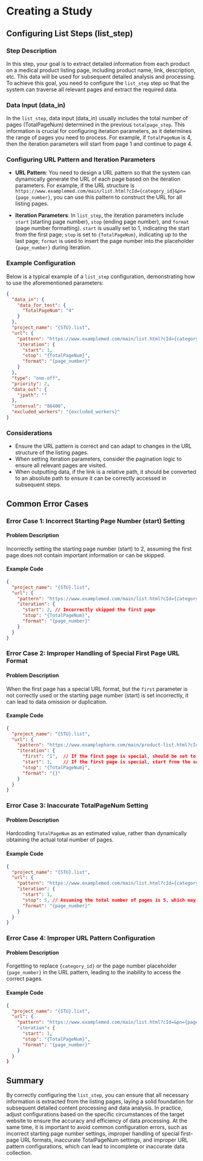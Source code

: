 # Creating a Study

## Configuring List Steps (list_step)

### Step Description
In this step, your goal is to extract detailed information from each product on a medical product listing page, including product name, link, description, etc. This data will be used for subsequent detailed analysis and processing. To achieve this goal, you need to configure the `list_step` step so that the system can traverse all relevant pages and extract the required data.

### Data Input (data_in)
In the `list_step`, data input (data_in) usually includes the total number of pages (TotalPageNum) determined in the previous `totalpage_step`. This information is crucial for configuring iteration parameters, as it determines the range of pages you need to process. For example, if `TotalPageNum` is 4, then the iteration parameters will start from page 1 and continue to page 4.

### Configuring URL Pattern and Iteration Parameters
- **URL Pattern**: You need to design a URL pattern so that the system can dynamically generate the URL of each page based on the iteration parameters. For example, if the URL structure is `https://www.examplemed.com/main/list.html?cId={category_id}&pn={page_number}`, you can use this pattern to construct the URL for all listing pages.

- **Iteration Parameters**: In `list_step`, the iteration parameters include `start` (starting page number), `stop` (ending page number), and `format` (page number formatting). `start` is usually set to 1, indicating the start from the first page; `stop` is set to `{TotalPageNum}`, indicating up to the last page; `format` is used to insert the page number into the placeholder `{page_number}` during iteration.

### Example Configuration
Below is a typical example of a `list_step` configuration, demonstrating how to use the aforementioned parameters:

```json
{
  "data_in": {
    "data_for_test": {
      "TotalPageNum": "4"
    }
  },
  "project_name": "{STU}.list",
  "url": {
    "pattern": "https://www.examplemed.com/main/list.html?cId={category_id}&pn={page_number}",
    "iteration": {
      "start": 1,
      "stop": "{TotalPageNum}",
      "format": "{page_number}"
    }
  },
  "type": "one-off",
  "priority": 2,
  "data_out": {
    "jpath": ""
  },
  "interval": "86400",
  "excluded_workers": "{excluded_workers}"
}
```

### Considerations
- Ensure the URL pattern is correct and can adapt to changes in the URL structure of the listing pages.
- When setting iteration parameters, consider the pagination logic to ensure all relevant pages are visited.
- When outputting data, if the link is a relative path, it should be converted to an absolute path to ensure it can be correctly accessed in subsequent steps.


## Common Error Cases
### Error Case 1: Incorrect Starting Page Number (start) Setting
#### Problem Description
Incorrectly setting the starting page number (start) to 2, assuming the first page does not contain important information or can be skipped.

#### Example Code
```json
{
  "project_name": "{STU}.list",
  "url": {
    "pattern": "https://www.examplemed.com/main/list.html?cId={category_id}&pn={page_number}",
    "iteration": {
      "start": 2, // Incorrectly skipped the first page
      "stop": "{TotalPageNum}",
      "format": "{page_number}"
    }
  }
}
```

### Error Case 2: Improper Handling of Special First Page URL Format
#### Problem Description
When the first page has a special URL format, but the `first` parameter is not correctly used or the starting page number (start) is set incorrectly, it can lead to data omission or duplication.

#### Example Code
```json
{
  "project_name": "{STU}.list",
  "url": {
    "pattern": "https://www.examplepharm.com/main/product-list.html?cId={category_id}&pn=(*).html",
    "iteration": {
      "first": "1",  // If the first page is special, should be set to actual conditions
      "start": 1,    // If the first page is special, start from the second page
      "stop": "{TotalPageNum}",
      "format": "{}"
    }
  }
}
```

### Error Case 3: Inaccurate TotalPageNum Setting
#### Problem Description
Hardcoding `TotalPageNum` as an estimated value, rather than dynamically obtaining the actual total number of pages.

#### Example Code
```json
{
  "project_name": "{STU}.list",
  "url": {
    "pattern": "https://www.examplemed.com/main/list.html?cId={category_id}&pn={page_number}",
    "iteration": {
      "start": 1,
      "stop": 5, // Assuming the total number of pages is 5, which may not match the actual situation
      "format": "{page_number}"
    }
  }
}
```

### Error Case 4: Improper URL Pattern Configuration
#### Problem Description
Forgetting to replace `{category_id}` or the page number placeholder `{page_number}` in the URL pattern, leading to the inability to access the correct pages.

#### Example Code
```json
{
  "project_name": "{STU}.list",
  "url": {
    "pattern": "https://www.examplemed.com/main/list.html?cId=&pn={page_number}",   // Forgot to replace `{category_id}`
    "iteration": {
      "start": 1,
      "stop": "{TotalPageNum}",
      "format": "{page_number}"
    }
  }
}
```
## Summary
By correctly configuring the `list_step`, you can ensure that all necessary information is extracted from the listing pages, laying a solid foundation for subsequent detailed content processing and data analysis. In practice, adjust configurations based on the specific circumstances of the target website to ensure the accuracy and efficiency of data processing. At the same time, it is important to avoid common configuration errors, such as incorrect starting page number settings, improper handling of special first-page URL formats, inaccurate TotalPageNum settings, and improper URL pattern configurations, which can lead to incomplete or inaccurate data collection. 
